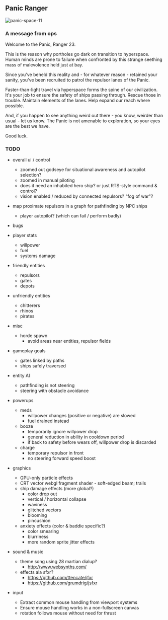 ## Panic Ranger

![panic-space-11](https://cloud.githubusercontent.com/assets/21687/25076705/2a771772-22f1-11e7-83a9-0085634ba4b9.gif)

### A message from ops

Welcome to the Panic, Ranger 23.

This is the reason why portholes go dark on transition to hyperspace. Human
minds are prone to failure when confronted by this strange seething mass of
malevolence held just at bay.

Since you've beheld this reality and - for whatever reason - retained your
sanity, you've been recruited to patrol the repulsor lanes of the Panic.

Faster-than-light travel via hyperspace forms the spine of our civilization.
It's your job to ensure the safety of ships passing through. Rescue those in
trouble. Maintain elements of the lanes. Help expand our reach where possible.

And, if you happen to see anything weird out there - you know, weirder than
usual - let us know. The Panic is not amenable to exploration, so your eyes are
the best we have.

Good luck.

### TODO

* overall ui / control
  * zoomed out godseye for situational awareness and autopilot selection?
  * zoomed in manual piloting
  * does it need an inhabited hero ship? or just RTS-style command & control?
  * vision enabled / reduced by connected repulsors? "fog of war"?

* map proximate repulsors in a graph for pathfinding by NPC ships
  * player autopilot? (which can fail / perform badly)

* bugs

* player stats
  * willpower
  * fuel
  * systems damage

* friendly entities
  * repulsors
  * gates
  * depots

* unfriendly entities
  * chitterers
  * rhinos
  * pirates

* misc
  * horde spawn
    * avoid areas near entities, repulsor fields

* gameplay goals
  * gates linked by paths
  * ships safely traversed

* entity AI
  * pathfinding is not steering
  * steering with obstacle avoidance

* powerups
  * meds
    * willpower changes (positive or negative) are slowed
    * fuel drained instead
  * booze
    * temporarily ignore willpower drop
    * general reduction in ability in cooldown period
    * if back to safety before wears off, willpower drop is discarded
  * charge
    * temporary repulsor in front
    * no steering forward speed boost

* graphics
  * GPU-only particle effects
  * CRT vector webgl fragment shader - soft-edged beam; trails
  * ship damage effects (more global?)
    * color drop out
    * vertical / horizontal collapse
    * waviness
    * glitched vectors
    * blooming
    * pincushion
  * anxiety effects (color & baddie specific?)
    * color smearing
    * blurriness
    * more random sprite jitter effects

* sound & music
  * theme song using 28 martian dialup?
    * http://www.websynths.com/
  * effects ala sfxr?
    * https://github.com/ttencate/jfxr
    * https://github.com/grumdrig/jsfxr

* input
  * Extract common mouse handling from viewport systems
  * Ensure mouse handling works in a non-fullscreen canvas
  * rotation follows mouse without need for thrust
